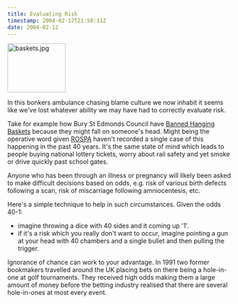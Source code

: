 ```yaml
---
title: Evaluating Risk
timestamp: 2004-02-12T21:58:11Z
date: 2004-02-12
---
```


<img alt="baskets.jpg" src="http://blog.whatfettle.com/archives/baskets.jpg" width="131" height="110" border="0" />

In this bonkers ambulance chasing blame culture we now inhabit it seems like we've lost whatever ability we may have had to correctly evaluate risk.

Take for example how Bury St Edmonds Council have <a href="http://news.bbc.co.uk/1/hi/england/suffolk/3475431.stm">Banned Hanging Baskets</a> because they might fall on someone's head. Might being the operative word given <a href='http://www.rospa.org.uk'>ROSPA</a> haven't recorded a single case of this happening in the past 40 years. It's the same state of mind which leads to people buying national lottery tickets, worry about rail safety and yet smoke or drive quickly past school gates.

Anyone who has been through an illness or pregnancy will likely been asked to make difficult decisions based on odds, e.g.  risk of various birth defects following a scan, risk of miscarriage following amniocentesis, etc.  

Here's a simple technique to help in such circumstances. Given the odds 40-1: 

<ul>
<li>imagine throwing a dice with 40 sides and it  coming up '1'.
<li>if it's a risk which you really don't want to occur, imagine pointing a gun at your head with 40  chambers and a single bullet and then pulling the trigger.
</ul>

Ignorance of chance can work to your advantage. In 1991 two former bookmakers travelled around the UK placing bets on there being a hole-in-one at golf tournaments. They received high odds making them a large amount of money before the betting industry realised that there are several hole-in-ones at most every event.